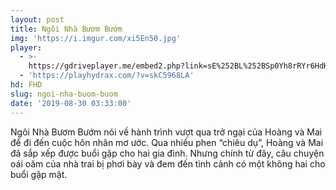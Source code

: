 ```yaml
---
layout: post
title: Ngôi Nhà Bươm Bướm
img: 'https://i.imgur.com/xi5En50.jpg'
player:
  - >-
    https://gdriveplayer.me/embed2.php?link=sE%252BL%252BSp0Yh8rRYr6HdK07AQZavmv1QVau5bgGf5g8nrcNY%252Bpz1omHx7G2YfqNaNnA9VgE7uPcl89X0ROlOt1nQJ1VErrFVxh%252BfrO06GJ87y6THebrY025v3%252BNeZyGFp6wW%252BTqEVuu9HrsQzrrGjDFwYK%252Fd0HHbPvMte31KDczcNz9CA%252F4PNmfDzJz%252BwhgeJQRxZik2dHHthtpVpwmxtdyg
  - 'https://playhydrax.com/?v=skC5968LA'
hd: FHD
slug: ngoi-nha-buom-buom
date: '2019-08-30 03:33:00'
---
```

Ngôi Nhà Bươm Bướm nói về hành trình vượt qua trở ngại của Hoàng và Mai để đi đến cuộc hôn nhân mơ ước. Qua nhiều phen “chiêu dụ”, Hoàng và Mai đã sắp xếp được buổi gặp cho hai gia đình. Nhưng chính từ đây, câu chuyện oái oăm của nhà trai bị phơi bày và đem đến tình cảnh có một không hai cho buổi gặp mặt.
